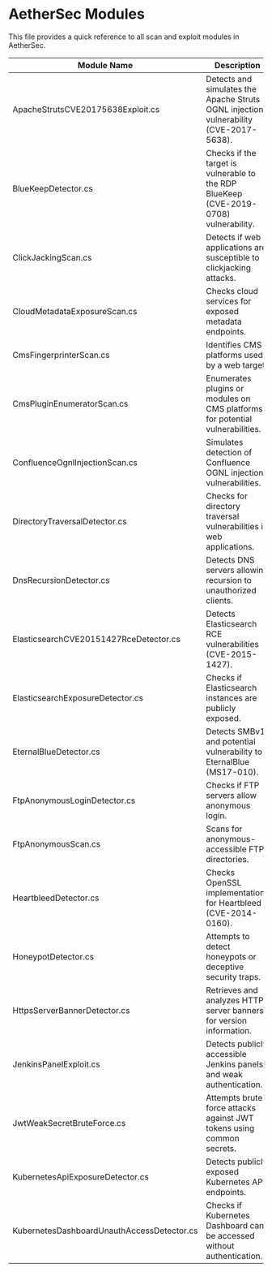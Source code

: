 # AetherSec Modules

This file provides a quick reference to all scan and exploit modules in AetherSec.

| Module Name | Description |
|------------|-------------|
| ApacheStrutsCVE20175638Exploit.cs | Detects and simulates the Apache Struts OGNL injection vulnerability (CVE-2017-5638). |
| BlueKeepDetector.cs | Checks if the target is vulnerable to the RDP BlueKeep (CVE-2019-0708) vulnerability. |
| ClickJackingScan.cs | Detects if web applications are susceptible to clickjacking attacks. |
| CloudMetadataExposureScan.cs | Checks cloud services for exposed metadata endpoints. |
| CmsFingerprinterScan.cs | Identifies CMS platforms used by a web target. |
| CmsPluginEnumeratorScan.cs | Enumerates plugins or modules on CMS platforms for potential vulnerabilities. |
| ConfluenceOgnlInjectionScan.cs | Simulates detection of Confluence OGNL injection vulnerabilities. |
| DirectoryTraversalDetector.cs | Checks for directory traversal vulnerabilities in web applications. |
| DnsRecursionDetector.cs | Detects DNS servers allowing recursion to unauthorized clients. |
| ElasticsearchCVE20151427RceDetector.cs | Detects Elasticsearch RCE vulnerabilities (CVE-2015-1427). |
| ElasticsearchExposureDetector.cs | Checks if Elasticsearch instances are publicly exposed. |
| EternalBlueDetector.cs | Detects SMBv1 and potential vulnerability to EternalBlue (MS17-010). |
| FtpAnonymousLoginDetector.cs | Checks if FTP servers allow anonymous login. |
| FtpAnonymousScan.cs | Scans for anonymous-accessible FTP directories. |
| HeartbleedDetector.cs | Checks OpenSSL implementations for Heartbleed (CVE-2014-0160). |
| HoneypotDetector.cs | Attempts to detect honeypots or deceptive security traps. |
| HttpsServerBannerDetector.cs | Retrieves and analyzes HTTPS server banners for version information. |
| JenkinsPanelExploit.cs | Detects publicly accessible Jenkins panels and weak authentication. |
| JwtWeakSecretBruteForce.cs | Attempts brute-force attacks against JWT tokens using common secrets. |
| KubernetesApiExposureDetector.cs | Detects publicly exposed Kubernetes API endpoints. |
| KubernetesDashboardUnauthAccessDetector.cs | Checks if Kubernetes Dashboard can be accessed without authentication. |

